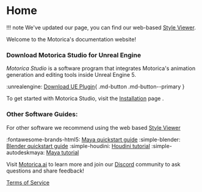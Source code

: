 # Home

!!! note
    We've updated our page, you can find our web-based [Style Viewer](http://mogen.motorica.ai).
    
Welcome to the Motorica's documentation website!

### Download Motorica Studio for Unreal Engine

*Motorica Studio* is a software program that integrates Motorica's animation generation and editing tools inside Unreal Engine 5.

:unrealengine: [Download UE Plugin](https://mostudiodocs.pages.dev/downloads/){ .md-button .md-button--primary }

To get started with Motorica Studio, visit the [Installation](get-started/index.md) page .

### Other Software Guides:

For other software we recommend using the web based [Style Viewer](https://mogen.motorica.ai/)

<div class="grid cards" markdown>

:fontawesome-brands-html5: [Maya quickstart guide](https://www.motorica.ai/s/Quickstart_guide_maya.pdf)
:simple-blender: [Blender quickstart guide](https://www.motorica.ai/s/Quickstart_guide_blender.pdf)
:simple-houdini: [Houdini tutorial](https://youtu.be/m5ZcMsATAfg)
:simple-autodeskmaya: [Maya tutorial](https://vimeo.com/831841460)

</div>

Visit [Motorica.ai](https://www.motorica.ai/) to learn more and join our [Discord](https://discord.com/invite/KWRqNzcjYA) community to ask questions and share feedback!

[Terms of Service](https://www.motorica.ai/terms-of-service)
